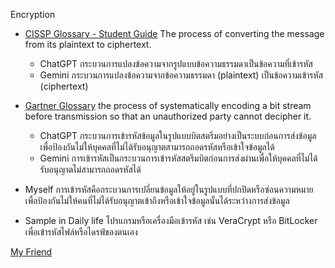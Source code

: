 Encryption


- [CISSP Glossary - Student Guide](https://www.isc2.org/certifications/cissp/cissp-student-glossary#e)
   The process of converting the message from its plaintext to ciphertext.
  
  - ChatGPT
       กระบวนการแปลงข้อความจากรูปแบบข้อความธรรมดาเป็นข้อความที่เข้ารหัส
  - Gemini
       กระบวนการแปลงข้อความจากข้อความธรรมดา (plaintext) เป็นข้อความเข้ารหัส (ciphertext)
      

- [Gartner Glossary](https://www.gartner.com/en/glossary/all-terms)
   the process of systematically encoding a bit stream before transmission so that an unauthorized party cannot decipher it.

  - ChatGPT
       กระบวนการเข้ารหัสข้อมูลในรูปแบบบิตสตรีมอย่างเป็นระบบก่อนการส่งข้อมูล เพื่อป้องกันไม่ให้บุคคลที่ไม่ได้รับอนุญาตสามารถถอดรหัสหรือเข้าใจข้อมูลได้
  - Gemini
       การเข้ารหัสเป็นกระบวนการเข้ารหัสสตรีมบิตก่อนการส่งผ่านเพื่อให้บุคคลที่ไม่ได้รับอนุญาตไม่สามารถถอดรหัสได้
        

- Myself
   การเข้ารหัสคือกระบวนการเปลี่ยนข้อมูลให้อยู่ในรูปแบบที่ปกปิดหรือซ่อนความหมาย เพื่อป้องกันไม่ให้คนที่ไม่ได้รับอนุญาตเข้าถึงหรือเข้าใจข้อมูลนั้นได้ระหว่างการส่งข้อมูล
  

- Sample in Daily life
   โปรแกรมหรือเครื่องมือเข้ารหัส เช่น VeraCrypt หรือ BitLocker เพื่อเข้ารหัสไฟล์หรือไดรฟ์ของตนเอง
 

[My Friend](https://nisita0309.github.io/Nisita.github.io/encryption) 
